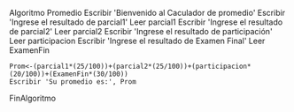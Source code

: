 Algoritmo Promedio
	Escribir 'Bienvenido al Caculador de promedio'
	Escribir 'Ingrese el resultado de parcial1'
	Leer parcial1
	Escribir 'Ingrese el resultado de parcial2'
	Leer parcial2
	Escribir 'Ingrese el resultado de participación'
	Leer participacion
	Escribir 'Ingrese el resultado de Examen Final'
	Leer ExamenFin
		
	Prom<-(parcial1*(25/100))+(parcial2*(25/100))+(participacion*(20/100))+(ExamenFin*(30/100))
	Escribir 'Su promedio es:', Prom
FinAlgoritmo
